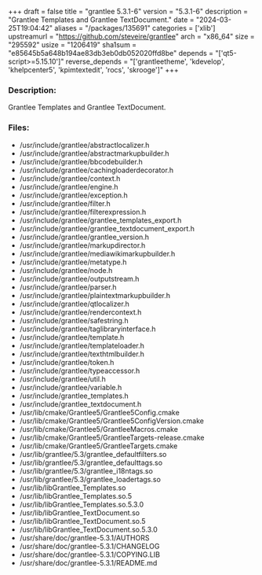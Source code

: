 +++
draft = false
title = "grantlee 5.3.1-6"
version = "5.3.1-6"
description = "Grantlee Templates and Grantlee TextDocument."
date = "2024-03-25T19:04:42"
aliases = "/packages/135691"
categories = ['xlib']
upstreamurl = "https://github.com/steveire/grantlee"
arch = "x86_64"
size = "295592"
usize = "1206419"
sha1sum = "e85645b5a648b194ae83db3eb0db052020ffd8be"
depends = "['qt5-script>=5.15.10']"
reverse_depends = "['grantleetheme', 'kdevelop', 'khelpcenter5', 'kpimtextedit', 'rocs', 'skrooge']"
+++
### Description: 
Grantlee Templates and Grantlee TextDocument.

### Files: 
* /usr/include/grantlee/abstractlocalizer.h
* /usr/include/grantlee/abstractmarkupbuilder.h
* /usr/include/grantlee/bbcodebuilder.h
* /usr/include/grantlee/cachingloaderdecorator.h
* /usr/include/grantlee/context.h
* /usr/include/grantlee/engine.h
* /usr/include/grantlee/exception.h
* /usr/include/grantlee/filter.h
* /usr/include/grantlee/filterexpression.h
* /usr/include/grantlee/grantlee_templates_export.h
* /usr/include/grantlee/grantlee_textdocument_export.h
* /usr/include/grantlee/grantlee_version.h
* /usr/include/grantlee/markupdirector.h
* /usr/include/grantlee/mediawikimarkupbuilder.h
* /usr/include/grantlee/metatype.h
* /usr/include/grantlee/node.h
* /usr/include/grantlee/outputstream.h
* /usr/include/grantlee/parser.h
* /usr/include/grantlee/plaintextmarkupbuilder.h
* /usr/include/grantlee/qtlocalizer.h
* /usr/include/grantlee/rendercontext.h
* /usr/include/grantlee/safestring.h
* /usr/include/grantlee/taglibraryinterface.h
* /usr/include/grantlee/template.h
* /usr/include/grantlee/templateloader.h
* /usr/include/grantlee/texthtmlbuilder.h
* /usr/include/grantlee/token.h
* /usr/include/grantlee/typeaccessor.h
* /usr/include/grantlee/util.h
* /usr/include/grantlee/variable.h
* /usr/include/grantlee_templates.h
* /usr/include/grantlee_textdocument.h
* /usr/lib/cmake/Grantlee5/Grantlee5Config.cmake
* /usr/lib/cmake/Grantlee5/Grantlee5ConfigVersion.cmake
* /usr/lib/cmake/Grantlee5/GrantleeMacros.cmake
* /usr/lib/cmake/Grantlee5/GrantleeTargets-release.cmake
* /usr/lib/cmake/Grantlee5/GrantleeTargets.cmake
* /usr/lib/grantlee/5.3/grantlee_defaultfilters.so
* /usr/lib/grantlee/5.3/grantlee_defaulttags.so
* /usr/lib/grantlee/5.3/grantlee_i18ntags.so
* /usr/lib/grantlee/5.3/grantlee_loadertags.so
* /usr/lib/libGrantlee_Templates.so
* /usr/lib/libGrantlee_Templates.so.5
* /usr/lib/libGrantlee_Templates.so.5.3.0
* /usr/lib/libGrantlee_TextDocument.so
* /usr/lib/libGrantlee_TextDocument.so.5
* /usr/lib/libGrantlee_TextDocument.so.5.3.0
* /usr/share/doc/grantlee-5.3.1/AUTHORS
* /usr/share/doc/grantlee-5.3.1/CHANGELOG
* /usr/share/doc/grantlee-5.3.1/COPYING.LIB
* /usr/share/doc/grantlee-5.3.1/README.md
